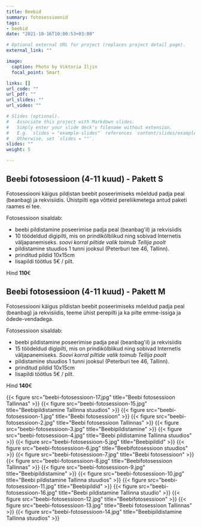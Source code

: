 ```yaml
---
title: Beebid
summary: fotosessioonid
tags:
- beebid
date: "2021-10-16T10:00:53+03:00"

# Optional external URL for project (replaces project detail page).
external_link: ""

image:
  caption: Photo by Viktoria Iljin
  focal_point: Smart

links: []
url_code: ""
url_pdf: ""
url_slides: ""
url_video: ""

# Slides (optional).
#   Associate this project with Markdown slides.
#   Simply enter your slide deck's filename without extension.
#   E.g. `slides = "example-slides"` references `content/slides/example-slides.md`.
#   Otherwise, set `slides = ""`.
slides: ""
weight: 5

---
```

## Beebi fotosessioon (4-11 kuud) - Pakett S 

Fotosessiooni käigus pildistan beebit poseerimiseks mõeldud padja peal (beanbag) ja rekvisiidis. Ühistpilti ega võtteid pereliikmetega antud paketi raames ei tee. 

Fotosessioon sisaldab: 
* beebi pildistamine poseerimise padja peal (beanbag'il) ja rekvisiidis
* 10 töödeldud digipilti, mis on prindikõlblikud ning sobivad Internetis väljapanemiseks. 
_soovi korral piltide valik toimub Tellija poolt_ 
* pildistamine stuudios 1 tunni jooksul (Peterburi tee 46, Tallinn). 
* prinditud pildid 10x15cm 
* lisapildi töötlus 5€ / pilt. 

Hind **110**€ 

## Beebi fotosessioon (4-11 kuud) - Pakett M 

Fotosessiooni käigus pildistan beebit poseerimiseks mõeldud padja peal (beanbag) ja rekvisiidis, teeme ühist perepilti ja ka pilte emme-issiga ja õdede-vendadega.

Fotosessioon sisaldab: 
* beebi pildistamine poseerimise padja peal (beanbag'il) ja rekvisiidis
* 15 töödeldud digipilti, mis on prindikõlblikud ning sobivad Internetis väljapanemiseks. 
_Soovi korral piltide valik toimub Tellija poolt_ 
* pildistamine stuudios 1 tunni jooksul (Peterburi tee 46, Tallinn). 
* prinditud pildid 10x15cm 
* lisapildi töötlus 5€ / pilt. 

Hind **140**€ 

{{< figure src="beebi-fotosessioon-17.jpg" title="Beebi fotosessioon Tallinnas" >}}
{{< figure src="beebi-fotosessioon-15.jpg" title="Beebipildistamine Tallinna stuudios" >}}
{{< figure src="beebi-fotosessioon-1.jpg" title="Beebi fotosessioon" >}}
{{< figure src="beebi-fotosessioon-2.jpg" title="Beebi fotosessioon Tallinnas" >}}
{{< figure src="beebi-fotosessioon-3.jpg" title="Beebipildistamine" >}}
{{< figure src="beebi-fotosessioon-4.jpg" title="Beebi pildistamine Tallinna stuudios" >}}
{{< figure src="beebi-fotosessioon-5.jpg" title="Beebipildid" >}}
{{< figure src="beebi-fotosessioon-6.jpg" title="Beebifotosessioon stuudios" >}}
{{< figure src="beebi-fotosessioon-7.jpg" title="Beebi fotosessioon" >}}
{{< figure src="beebi-fotosessioon-8.jpg" title="Beebifotosessioon Tallinnas" >}}
{{< figure src="beebi-fotosessioon-9.jpg" title="Beebipildistamine" >}}
{{< figure src="beebi-fotosessioon-10.jpg" title="Beebi pildistamine Tallinna stuudios" >}}
{{< figure src="beebi-fotosessioon-11.jpg" title="Beebipildid" >}}
{{< figure src="beebi-fotosessioon-16.jpg" title="Beebi pildistamine Tallinna stuudio" >}}
{{< figure src="beebi-fotosessioon-12.jpg" title="Beebifotosessioon" >}}
{{< figure src="beebi-fotosessioon-13.jpg" title="Beebi fotosessioon Tallinnas" >}}
{{< figure src="beebi-fotosessioon-14.jpg" title="Beebipildistamine Tallinna stuudios" >}}